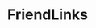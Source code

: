 ---
layout: List
title: FriendLinks
items:
  - text: Dongsheng - Blog
    link: https://blog.donsen.site/

  - text: 玉藻前 - Zhihu
    link: https://www.zhihu.com/people/EinzbernHK
---